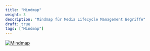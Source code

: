 ```yaml
---
title: "Mindmap"
weight: 3
description: "Mindmap für Media Lifecycle Management Begriffe"
draft: true
tags: ["Mindmap"]
---
```


[![Mindmap](/lernportfolio/mlm-mindmap.svg "Mindmap - Click to see full size")](/lernportfolio/mlm-mindmap.svg)
